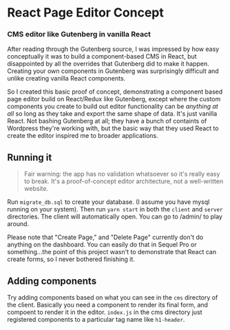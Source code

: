 # React Page Editor Concept

### CMS editor like Gutenberg in vanilla React

After reading through the Gutenberg source, I was impressed by how easy conceptually it was to build a component-based CMS in React, but disappointed by all the overrides that Gutenberg did to make it happen.  Creating your own components in Gutenberg was surprisingly difficult and unlike creating vanilla React components.

So I created this basic proof of concept, demonstrating a component based page editor build on React/Redux like Gutenberg, except where the custom components you create to build out editor functionality can be *anything at all* so long as they take and export the same shape of data.  It's just vanilla React.  Not bashing Gutenberg at all; they have a bunch of containts of Wordpress they're working with, but the basic way that they used React to create the editor inspired me to broader applications.

## Running it

> Fair warning: the app has no validation whatsoever so it's really easy to break.
> It's a proof-of-concept editor architecture, not a well-written website.

Run `migrate_db.sql` to create your database.  (I assume you have mysql running on your system).
Then run `yarn start` in both the `client` and `server` directories.  The client will automatically open.  You can go to /admin/ to play around.

Please note that "Create Page," and "Delete Page" currently don't do anything on the dashboard.  You can easily do that in Sequel Pro or something...the point of this project wasn't to demonstrate that React can create forms, so I never bothered finishing it.


## Adding components

Try adding components based on what you can see in the `cms` directory of the client.  Basically you need a component to render its final form, and compoent to render it in the editor.  `index.js` in the cms directory just registered components to a particular tag name like `h1-header`.